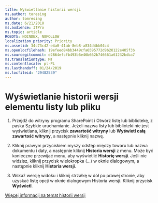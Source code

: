```yaml
---
title: Wyświetlanie historii wersji
ms.author: toresing
author: tomresing
ms.date: 6/21/2018
ms.audience: ITPro
ms.topic: article
ROBOTS: NOINDEX, NOFOLLOW
localization_priority: Priority
ms.assetid: 34c73c42-e4a0-41ab-8eb8-a834d4bb04c4
ms.openlocfilehash: 19efeed84bb3449cfa6595772d9b20122e405f3b
ms.sourcegitcommit: e2864efcfb493b6e46b662b746661a61232bdba7
ms.translationtype: MT
ms.contentlocale: pl-PL
ms.lasthandoff: 01/24/2019
ms.locfileid: "29482539"
---
```

# <a name="view-version-history-of-a-file-or-list-item"></a>Wyświetlanie historii wersji elementu listy lub pliku

1. Przejdź do witryny programu SharePoint i Otwórz listę lub bibliotekę, z paska Szybkie uruchamianie. Jeżeli nazwa listy lub biblioteki nie jest wyświetlana, kliknij przycisk **zawartość witryny** lub **Wyświetl całą zawartość witryny**, a następnie kliknij nazwę.
    
2. Kliknij prawym przyciskiem myszy odstęp między towaru lub nazwa dokumentu i daty, a następnie kliknij **Historia wersji** z menu. Może być konieczne przewijać menu, aby wyświetlić **Historię wersji**. Jeśli nie widzisz, kliknij przycisk wielokropka (...) w oknie dialogowym, a następnie kliknij **Historia wersji**.
    
3. Wskaż wersję widoku i kliknij strzałkę w dół po prawej stronie, aby uzyskać listę opcji w oknie dialogowym Historia wersji. Kliknij przycisk **Wyświetl**.
    
[Więcej informacji na temat historii wersji](https://go.microsoft.com/fwlink/?linkid=875709)
  

